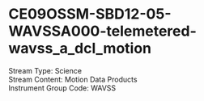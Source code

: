 # CE09OSSM-SBD12-05-WAVSSA000-telemetered-wavss_a_dcl_motion

Stream Type: Science<br>
Stream Content: Motion Data Products<br>
Instrument Group Code: WAVSS<br>
